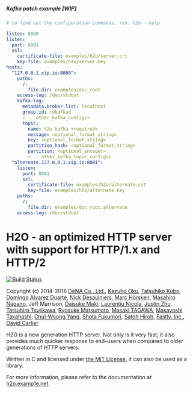 ##### Kafka patch example [WIP]
```yml
# to find out the configuration commands, run: h2o --help

listen: 8080
listen:
  port: 8081
  ssl:
    certificate-file: examples/h2o/server.crt
    key-file: examples/h2o/server.key
hosts:
  "127.0.0.1.xip.io:8080":
    paths:
      /:
        file.dir: examples/doc_root
    access-log: /dev/stdout
    kafka-log:
      metadata.broker.list: localhost
      group.id: rdkafkad
      <... other_kafka_configs>
      topic:
        name: h2o-kafka <required>
        message: <optional_format_string>
        key: <optional_format_string>
        partition_hash: <optional_format_string>
        partition: <optional_integer>
        <... other_kafka_topic_configs>
  "alternate.127.0.0.1.xip.io:8081":
    listen:
      port: 8081
      ssl:
        certificate-file: examples/h2o/alternate.crt
        key-file: examples/h2o/alternate.key
    paths:
      /:
        file.dir: examples/doc_root.alternate
    access-log: /dev/stdout
```

H2O - an optimized HTTP server with support for HTTP/1.x and HTTP/2
===

[![Build Status](https://travis-ci.org/h2o/h2o.svg?branch=master)](https://travis-ci.org/h2o/h2o)

Copyright (c) 2014-2016 [DeNA Co., Ltd.](http://dena.com/), [Kazuho Oku](https://github.com/kazuho/), [Tatsuhiko Kubo](https://github.com/cubicdaiya/), [Domingo Alvarez Duarte](https://github.com/mingodad/), [Nick Desaulniers](https://github.com/nickdesaulniers/), [Marc Hörsken](https://github.com/mback2k), [Masahiro Nagano](https://github.com/kazeburo/), Jeff Marrison, [Daisuke Maki](https://github.com/lestrrat/), [Laurentiu Nicola](https://github.com/GrayShade/), [Justin Zhu](https://github.com/zlm2012/), [Tatsuhiro Tsujikawa](https://github.com/tatsuhiro-t), [Ryosuke Matsumoto](https://github.com/matsumoto-r), [Masaki TAGAWA](https://github.com/mochipon), [Masayoshi Takahashi](https://github.com/takahashim), [Chul-Woong Yang](https://github.com/cwyang), [Shota Fukumori](https://github.com/sorah), [Satoh Hiroh](https://github.com/cho45), [Fastly, Inc.](https://www.fastly.com), [David Carlier](https://github.com/devnexen)

H2O is a new generation HTTP server.
Not only is it very fast, it also provides much quicker response to end-users when compared to older generations of HTTP servers.

Written in C and licensed under [the MIT License](http://opensource.org/licenses/MIT), it can also be used as a library.

For more information, please refer to the documentation at [h2o.examp1e.net](https://h2o.examp1e.net).
